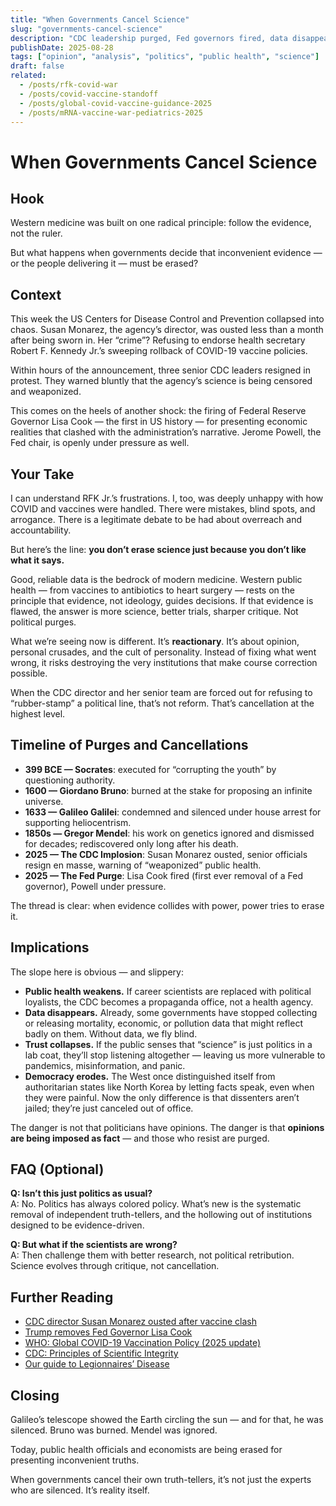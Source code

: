 ```yaml
---
title: "When Governments Cancel Science"
slug: "governments-cancel-science"
description: "CDC leadership purged, Fed governors fired, data disappearing: we’re watching the scaffolding of evidence-based policy being dismantled."
publishDate: 2025-08-28
tags: ["opinion", "analysis", "politics", "public health", "science"]
draft: false
related:
  - /posts/rfk-covid-war
  - /posts/covid-vaccine-standoff
  - /posts/global-covid-vaccine-guidance-2025
  - /posts/mRNA-vaccine-war-pediatrics-2025
---
```


# When Governments Cancel Science

## Hook
Western medicine was built on one radical principle: follow the evidence, not the ruler.  

But what happens when governments decide that inconvenient evidence — or the people delivering it — must be erased?

## Context
This week the US Centers for Disease Control and Prevention collapsed into chaos. Susan Monarez, the agency’s director, was ousted less than a month after being sworn in. Her “crime”? Refusing to endorse health secretary Robert F. Kennedy Jr.’s sweeping rollback of COVID-19 vaccine policies.  

Within hours of the announcement, three senior CDC leaders resigned in protest. They warned bluntly that the agency’s science is being censored and weaponized.  

This comes on the heels of another shock: the firing of Federal Reserve Governor Lisa Cook — the first in US history — for presenting economic realities that clashed with the administration’s narrative. Jerome Powell, the Fed chair, is openly under pressure as well.

## Your Take
I can understand RFK Jr.’s frustrations. I, too, was deeply unhappy with how COVID and vaccines were handled. There were mistakes, blind spots, and arrogance. There is a legitimate debate to be had about overreach and accountability.  

But here’s the line: **you don’t erase science just because you don’t like what it says.**  

Good, reliable data is the bedrock of modern medicine. Western public health — from vaccines to antibiotics to heart surgery — rests on the principle that evidence, not ideology, guides decisions. If that evidence is flawed, the answer is more science, better trials, sharper critique. Not political purges.  

What we’re seeing now is different. It’s **reactionary**. It’s about opinion, personal crusades, and the cult of personality. Instead of fixing what went wrong, it risks destroying the very institutions that make course correction possible.  

When the CDC director and her senior team are forced out for refusing to “rubber-stamp” a political line, that’s not reform. That’s cancellation at the highest level.

## Timeline of Purges and Cancellations
- **399 BCE — Socrates**: executed for “corrupting the youth” by questioning authority.  
- **1600 — Giordano Bruno**: burned at the stake for proposing an infinite universe.  
- **1633 — Galileo Galilei**: condemned and silenced under house arrest for supporting heliocentrism.  
- **1850s — Gregor Mendel**: his work on genetics ignored and dismissed for decades; rediscovered only long after his death.  
- **2025 — The CDC Implosion**: Susan Monarez ousted, senior officials resign en masse, warning of “weaponized” public health.  
- **2025 — The Fed Purge**: Lisa Cook fired (first ever removal of a Fed governor), Powell under pressure.  

The thread is clear: when evidence collides with power, power tries to erase it.

## Implications
The slope here is obvious — and slippery:  

- **Public health weakens.** If career scientists are replaced with political loyalists, the CDC becomes a propaganda office, not a health agency.  
- **Data disappears.** Already, some governments have stopped collecting or releasing mortality, economic, or pollution data that might reflect badly on them. Without data, we fly blind.  
- **Trust collapses.** If the public senses that “science” is just politics in a lab coat, they’ll stop listening altogether — leaving us more vulnerable to pandemics, misinformation, and panic.  
- **Democracy erodes.** The West once distinguished itself from authoritarian states like North Korea by letting facts speak, even when they were painful. Now the only difference is that dissenters aren’t jailed; they’re just canceled out of office.  

The danger is not that politicians have opinions. The danger is that **opinions are being imposed as fact** — and those who resist are purged.

## FAQ (Optional)
**Q: Isn’t this just politics as usual?**  
A: No. Politics has always colored policy. What’s new is the systematic removal of independent truth-tellers, and the hollowing out of institutions designed to be evidence-driven.  

**Q: But what if the scientists are wrong?**  
A: Then challenge them with better research, not political retribution. Science evolves through critique, not cancellation.  

## Further Reading
- [CDC director Susan Monarez ousted after vaccine clash](https://www.theguardian.com/us-news/2025/aug/27/cdc-director-susan-monarez-ousted)  
- [Trump removes Fed Governor Lisa Cook](https://www.foxbusiness.com/politics/trump-removes-federal-reserve-governor-lisa-cook-from-office-citing-fraud-allegations)  
- [WHO: Global COVID-19 Vaccination Policy (2025 update)](https://www.who.int/publications/i/item/global-covid-19-vaccination-policy-2025)  
- [CDC: Principles of Scientific Integrity](https://www.cdc.gov/about/integrity/)  
- [Our guide to Legionnaires’ Disease](/guides/legionnaires-disease)  

## Closing
Galileo’s telescope showed the Earth circling the sun — and for that, he was silenced. Bruno was burned. Mendel was ignored.  

Today, public health officials and economists are being erased for presenting inconvenient truths.  

When governments cancel their own truth-tellers, it’s not just the experts who are silenced. It’s reality itself.  
